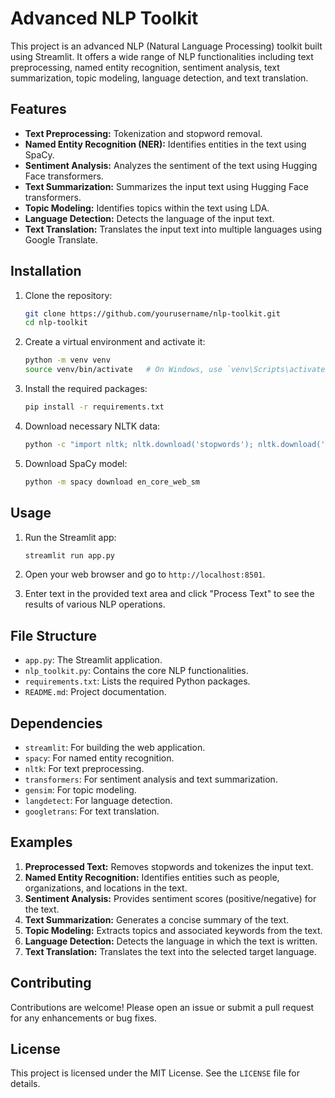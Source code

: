 # Advanced NLP Toolkit

This project is an advanced NLP (Natural Language Processing) toolkit built using Streamlit. It offers a wide range of NLP functionalities including text preprocessing, named entity recognition, sentiment analysis, text summarization, topic modeling, language detection, and text translation.

## Features

- **Text Preprocessing:** Tokenization and stopword removal.
- **Named Entity Recognition (NER):** Identifies entities in the text using SpaCy.
- **Sentiment Analysis:** Analyzes the sentiment of the text using Hugging Face transformers.
- **Text Summarization:** Summarizes the input text using Hugging Face transformers.
- **Topic Modeling:** Identifies topics within the text using LDA.
- **Language Detection:** Detects the language of the input text.
- **Text Translation:** Translates the input text into multiple languages using Google Translate.

## Installation

1. Clone the repository:

    ```sh
    git clone https://github.com/yourusername/nlp-toolkit.git
    cd nlp-toolkit
    ```

2. Create a virtual environment and activate it:

    ```sh
    python -m venv venv
    source venv/bin/activate   # On Windows, use `venv\Scripts\activate`
    ```

3. Install the required packages:

    ```sh
    pip install -r requirements.txt
    ```

4. Download necessary NLTK data:

    ```sh
    python -c "import nltk; nltk.download('stopwords'); nltk.download('punkt')"
    ```

5. Download SpaCy model:

    ```sh
    python -m spacy download en_core_web_sm
    ```

## Usage

1. Run the Streamlit app:

    ```sh
    streamlit run app.py
    ```

2. Open your web browser and go to `http://localhost:8501`.

3. Enter text in the provided text area and click "Process Text" to see the results of various NLP operations.

## File Structure

- `app.py`: The Streamlit application.
- `nlp_toolkit.py`: Contains the core NLP functionalities.
- `requirements.txt`: Lists the required Python packages.
- `README.md`: Project documentation.

## Dependencies

- `streamlit`: For building the web application.
- `spacy`: For named entity recognition.
- `nltk`: For text preprocessing.
- `transformers`: For sentiment analysis and text summarization.
- `gensim`: For topic modeling.
- `langdetect`: For language detection.
- `googletrans`: For text translation.

## Examples

1. **Preprocessed Text:** Removes stopwords and tokenizes the input text.
2. **Named Entity Recognition:** Identifies entities such as people, organizations, and locations in the text.
3. **Sentiment Analysis:** Provides sentiment scores (positive/negative) for the text.
4. **Text Summarization:** Generates a concise summary of the text.
5. **Topic Modeling:** Extracts topics and associated keywords from the text.
6. **Language Detection:** Detects the language in which the text is written.
7. **Text Translation:** Translates the text into the selected target language.

## Contributing

Contributions are welcome! Please open an issue or submit a pull request for any enhancements or bug fixes.

## License

This project is licensed under the MIT License. See the `LICENSE` file for details.
